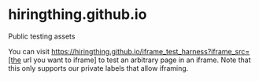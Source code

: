 # hiringthing.github.io
Public testing assets


You can visit https://hiringthing.github.io/iframe_test_harness?iframe_src=[the url you want to iframe] to test an arbitrary page in an iframe.  Note that this only supports our private labels that allow iframing.
